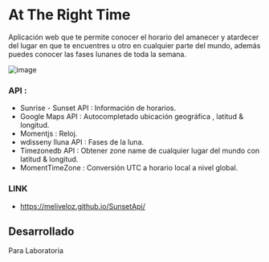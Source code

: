# At The Right Time 
Aplicación web que te permite conocer el horario del amanecer y atardecer del lugar en que te encuentres u otro en cualquier parte del mundo, además puedes conocer las fases lunanes de toda la semana.

![image](https://user-images.githubusercontent.com/32285156/37884555-e501fed8-3086-11e8-8bdd-432313ff3e0e.png)

### API :
+ Sunrise - Sunset API : Información de horarios.
+ Google Maps API : Autocompletado ubicación geográfica , latitud & longitud.
+ Momentjs : Reloj.
+ wdisseny lluna API : Fases de la luna.
+ Timezonedb API : Obtener zone name de cualquier lugar del mundo con latitud & longitud.
+ MomentTimeZone : Conversión UTC a horario local a nivel global.

### LINK
 + https://meliveloz.github.io/SunsetApi/

## Desarrollado

Para Laboratoria

